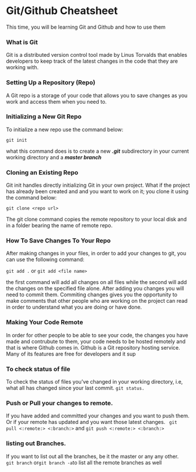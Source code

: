 # Git/Github Cheatsheet
This time, you will be learning Git and Github and how to use them

### What is Git
Git is a distributed version control tool made by Linus Torvalds that enables developers to keep track of 
the latest changes in the code that they are working with.

### Setting Up a Repository (Repo)
A Git repo is a storage of your code that allows you to save changes as you work and access them when you need to.

### Initializing a New Git Repo
To initialize a new repo use the command below:

```git init```

what this command does is to create a new ___.git___ subdirectory in your current working directory and a ___master branch___

### Cloning an Existing Repo
Git init handles directly initializing Git in your own project. What if the project has already been created and and you
want to work on it; you clone it using the command below:

```git clone <repo url>```

The git clone command copies the remote repository to your local disk and in a folder bearing the name of remote repo.

### How To Save Changes To Your Repo
After making changes in your files, in order to add your changes to git, you can use the following command:

```git add .``` or ```git add <file name>```

the first command will add all changes on all files while the second will add the changes on the specified file alone.
After adding you changes you will need to commit them. Commiting changes gives you the opportunity to make comments that
other people who are working on the project can read in order to understand what you are doing or have done.

### Making Your Code Remote
In order for other people to be able to see your code, the changes you have made and contrubute to them, your code needs to
be hosted remotely and that is where Github comes in.
Github is a Git repository hosting service. Many of its features are free for developers and it sup

### To check status of file
To check the status of files you’ve changed in your working directory, i.e, what all has changed since your last commit.
```git status.```

### Push or Pull your changes to remote.
If you have added and committed your changes and you want to push them. Or if your remote has updated and you want those latest changes.
``` git pull <:remote:> <:branch:>``` and ```git push <:remote:> <:branch:>```

### listing out Branches.
If you want to list out all the branches, be it the master or any any other.
``` git branch``` or``` git branch -a ```to list all the remote branches as well
